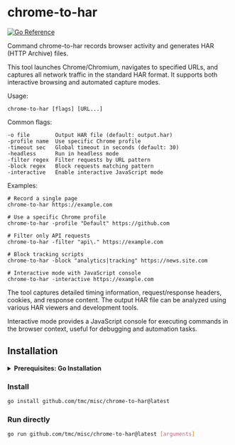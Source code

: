 # chrome-to-har

[![Go Reference](https://pkg.go.dev/badge/github.com/tmc/misc/chrome-to-har.svg)](https://pkg.go.dev/github.com/tmc/misc/chrome-to-har)

Command chrome-to-har records browser activity and generates HAR (HTTP Archive) files.

This tool launches Chrome/Chromium, navigates to specified URLs, and captures all
network traffic in the standard HAR format. It supports both interactive browsing
and automated capture modes.

Usage:

    chrome-to-har [flags] [URL...]

Common flags:

    -o file        Output HAR file (default: output.har)
    -profile name  Use specific Chrome profile
    -timeout sec   Global timeout in seconds (default: 30)
    -headless      Run in headless mode
    -filter regex  Filter requests by URL pattern
    -block regex   Block requests matching pattern
    -interactive   Enable interactive JavaScript mode

Examples:

    # Record a single page
    chrome-to-har https://example.com

    # Use a specific Chrome profile
    chrome-to-har -profile "Default" https://github.com

    # Filter only API requests
    chrome-to-har -filter "api\." https://example.com

    # Block tracking scripts
    chrome-to-har -block "analytics|tracking" https://news.site.com

    # Interactive mode with JavaScript console
    chrome-to-har -interactive https://example.com

The tool captures detailed timing information, request/response headers,
cookies, and response content. The output HAR file can be analyzed using
various HAR viewers and development tools.

Interactive mode provides a JavaScript console for executing commands in
the browser context, useful for debugging and automation tasks.
## Installation

<details>
<summary><b>Prerequisites: Go Installation</b></summary>

You'll need Go 1.21 or later. [Install Go](https://go.dev/doc/install) if you haven't already.

<details>
<summary><b>Setting up your PATH</b></summary>

After installing Go, ensure that `$HOME/go/bin` is in your PATH:

<details>
<summary><b>For bash users</b></summary>

Add to `~/.bashrc` or `~/.bash_profile`:
```bash
export PATH="$PATH:$HOME/go/bin"
```

Then reload your configuration:
```bash
source ~/.bashrc
```

</details>

<details>
<summary><b>For zsh users</b></summary>

Add to `~/.zshrc`:
```bash
export PATH="$PATH:$HOME/go/bin"
```

Then reload your configuration:
```bash
source ~/.zshrc
```

</details>

</details>

</details>

### Install

```bash
go install github.com/tmc/misc/chrome-to-har@latest
```

### Run directly

```bash
go run github.com/tmc/misc/chrome-to-har@latest [arguments]
```

